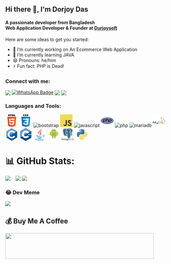 ## Hi there 👋, I'm Dorjoy Das

#### A passionate developer from Bangladesh <br>Web Application Developer & Founder at <a href="https://www.durjoysoft.com" target="_blank">Durjoysoft</a> 

Here are some ideas to get you started:

- 🔭 I’m currently working on An Ecommerce Web Application
- 🌱 I’m currently learning JAVA 
- 😄 Pronouns: he/him
- ⚡ Fun fact: PHP is Dead!

<h3 align="start">Connect with me:</h3>
<p align="start">
<a href="https://www.linkedin.com/in/durjoyd390/" target="blank"><img align="center" src="https://img.shields.io/badge/LinkedIn-%230077B5.svg?logo=linkedin&logoColor=white"/></a>
<a href="https://wa.me/+8801999737584"><img src="https://img.shields.io/badge/WhatsApp-green?style=for-the-badge&logo=whatsapp&logoColor=white" alt="WhatsApp Badge" height="25" /></a>
<a href="https://www.facebook.com/durjoyd390" target="blank"><img align="center" src="https://img.shields.io/badge/Facebook-%231877F2.svg?logo=Facebook&logoColor=white"/></a>
<a href="https://youtube.com/@durjoysoft" target="blank"><img align="center" src="https://img.shields.io/badge/YouTube-%23FF0000.svg?logo=YouTube&logoColor=white"/></a>
</p>

<h3 align="left">Languages and Tools:</h3>
<p align="left">
<img src="https://raw.githubusercontent.com/devicons/devicon/master/icons/html5/html5-original-wordmark.svg" alt="html5" width="40" height="40"/>
<img src="https://raw.githubusercontent.com/devicons/devicon/master/icons/css3/css3-original-wordmark.svg" alt="css3" width="40" height="40"/>
<img src="https://upload.wikimedia.org/wikipedia/commons/thumb/b/b2/Bootstrap_logo.svg/2560px-Bootstrap_logo.svg.png" alt="bootstrap" width="40" height="40"/> 
<img src="https://raw.githubusercontent.com/devicons/devicon/master/icons/javascript/javascript-original.svg" alt="javascript" width="40" height="40"/>
<img src="https://w7.pngwing.com/pngs/720/46/png-transparent-jquery-plain-wordmark-logo-icon-thumbnail.png" alt="javascript" width="40" height="40"/>
<img src="https://raw.githubusercontent.com/devicons/devicon/master/icons/php/php-original.svg" alt="php" width="40" height="40"/>
<img src="https://github.com/devSifatAhmed/lms/assets/73610695/74245427-f411-4b5a-b3ca-811630a023b0" alt="php" width="40" height="40"/>
<img src="https://www.vectorlogo.zone/logos/mariadb/mariadb-icon.svg" alt="mariadb" width="40" height="40"/>
<img src="https://raw.githubusercontent.com/devicons/devicon/master/icons/mysql/mysql-original-wordmark.svg" alt="mysql" width="40" height="40"/>
<img src="https://raw.githubusercontent.com/devicons/devicon/master/icons/c/c-original.svg" alt="c" width="40" height="40"/> 
<img src="https://raw.githubusercontent.com/devicons/devicon/master/icons/cplusplus/cplusplus-original.svg" alt="cplusplus" width="40" height="40"/> 
<img src="https://raw.githubusercontent.com/devicons/devicon/master/icons/java/java-original.svg" alt="java" width="40" height="40"/>
<img src="https://raw.githubusercontent.com/devicons/devicon/master/icons/android/android-original-wordmark.svg" alt="android" width="40" height="40"/>
<img src="https://raw.githubusercontent.com/devicons/devicon/master/icons/postgresql/postgresql-original-wordmark.svg" alt="postgresql" width="40" height="40"/>
<img src="https://raw.githubusercontent.com/devicons/devicon/master/icons/python/python-original.svg" alt="python" width="40" height="40"/>
</p>

# 📊 GitHub Stats:
![](https://github-readme-streak-stats.herokuapp.com/?user=durjoyd390&theme=dark&hide_border=false)&nbsp;&nbsp;&nbsp;
![](https://raw.githubusercontent.com/durjoyd390/github-stats/master/generated/languages.svg#gh-dark-mode-only)
![](https://raw.githubusercontent.com/durjoyd390/github-stats/master/generated/languages.svg#gh-light-mode-only)

### 😂 Dev Meme
<img src="https://cloud.egbontech.com/uploads/posts/1715113475.images__5_.jpeg" width="300px" />

<p align="start"><h2 align="start">💰 Buy Me A Coffee</h2></p>
<p align="start">
<a href="https://shop.bkash.com/durjoysoft01575555722/paymentlink"> <img align="center" src="https://github.com/durjoyd390/Currency-Rate-Converter-Java/assets/73610695/544e17d2-759f-4894-998c-2267a5fb0eb3" height="80" width="465" /></a>
</p>
